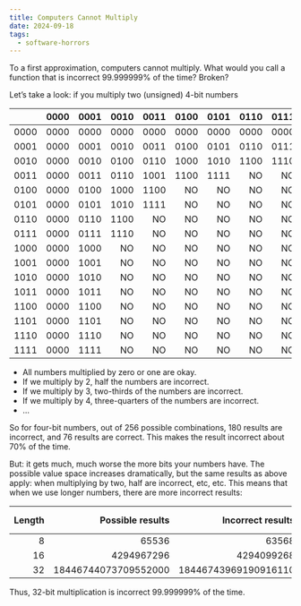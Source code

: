 ```yaml
---
title: Computers Cannot Multiply
date: 2024-09-18
tags:
  - software-horrors
---
```


To a first approximation, computers cannot multiply. What would you call a function that is incorrect 99.999999% of the time? Broken?

Let’s take a look: if you multiply two (unsigned) 4-bit numbers

|      | 0000 | 0001 | 0010 | 0011 | 0100 | 0101 | 0110 | 0111 | 1000 | 1001 | 1010 | 1011 | 1100 | 1101 | 1110 | 1111 | 
| ---: | ---: | ---: | ---: | ---: | ---: | ---: | ---: | ---: | ---: | ---: | ---: | ---: | ---: | ---: | ---: | ---: |
| 0000 | 0000 | 0000 | 0000 | 0000 | 0000 | 0000 | 0000 | 0000 | 0000 | 0000 | 0000 | 0000 | 0000 | 0000 | 0000 | 0000 |
| 0001 | 0000 | 0001 | 0010 | 0011 | 0100 | 0101 | 0110 | 0111 | 1000 | 1001 | 1010 | 1011 | 1100 | 1101 | 1110 | 1111 |
| 0010 | 0000 | 0010 | 0100 | 0110 | 1000 | 1010 | 1100 | 1110 | NO | NO | NO | NO | NO | NO | NO | NO |
| 0011 | 0000 | 0011 | 0110 | 1001 | 1100 | 1111 | NO | NO | NO | NO | NO | NO | NO | NO | NO | NO |
| 0100 | 0000 | 0100 | 1000 | 1100 | NO | NO | NO | NO | NO | NO | NO | NO | NO | NO | NO | NO |
| 0101 | 0000 | 0101 | 1010 | 1111 | NO | NO | NO | NO | NO | NO | NO | NO | NO | NO | NO | NO |
| 0110 | 0000 | 0110 | 1100 | NO | NO | NO | NO | NO | NO | NO | NO | NO | NO | NO | NO | NO |
| 0111 | 0000 | 0111 | 1110 | NO | NO | NO | NO | NO | NO | NO | NO | NO | NO | NO | NO | NO |
| 1000 | 0000 | 1000 | NO | NO | NO | NO | NO | NO | NO | NO | NO | NO | NO | NO | NO | NO |
| 1001 | 0000 | 1001 | NO | NO | NO | NO | NO | NO | NO | NO | NO | NO | NO | NO | NO | NO |
| 1010 | 0000 | 1010 | NO | NO | NO | NO | NO | NO | NO | NO | NO | NO | NO | NO | NO | NO |
| 1011 | 0000 | 1011 | NO | NO | NO | NO | NO | NO | NO | NO | NO | NO | NO | NO | NO | NO |
| 1100 | 0000 | 1100 | NO | NO | NO | NO | NO | NO | NO | NO | NO | NO | NO | NO | NO | NO |
| 1101 | 0000 | 1101 | NO | NO | NO | NO | NO | NO | NO | NO | NO | NO | NO | NO | NO | NO |
| 1110 | 0000 | 1110 | NO | NO | NO | NO | NO | NO | NO | NO | NO | NO | NO | NO | NO | NO |
| 1111 | 0000 | 1111 | NO | NO | NO | NO | NO | NO | NO | NO | NO | NO | NO | NO | NO | NO |

- All numbers multiplied by zero or one are okay.
- If we multiply by 2, half the numbers are incorrect.
- If we multiply by 3, two-thirds of the numbers are incorrect.
- If we multiply by 4, three-quarters of the numbers are incorrect.
- ...

So for four-bit numbers, out of 256 possible combinations, 180 results are incorrect, and 76 results are correct. This makes the result incorrect about 70% of the time.

But: it gets much, much worse the more bits your numbers have. The possible value space increases dramatically, but the same results as above apply: when multiplying by two, half are incorrect, etc, etc. This means that when we use longer numbers, there are more incorrect results:

| Length | Possible results     |    Incorrect results | Percentage incorrect |
| -----: | -------------------: | -------------------: | -------------------: |
|      8 | 65536                |                63568 | 97%                  |
|     16 | 4294967296           |           4294099268 | 99.98%               |
|     32 | 18446744073709552000 | 18446743969190916110 | 99.999999%           |
Thus, 32-bit multiplication is incorrect 99.999999% of the time.